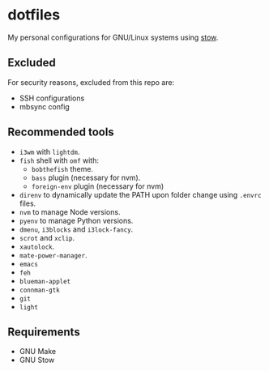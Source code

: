 # dotfiles

My personal configurations for GNU/Linux systems using [stow](https://www.gnu.org/software/stow/).

## Excluded

For security reasons, excluded from this repo are:

- SSH configurations
- mbsync config

## Recommended tools

- `i3wm` with `lightdm`.
- `fish` shell with `omf` with:
  - `bobthefish` theme.
  - `bass` plugin (necessary for nvm).
  - `foreign-env` plugin (necessary for nvm)
- `direnv` to dynamically update the PATH upon folder change using `.envrc`
  files.
- `nvm` to manage Node versions.
- `pyenv` to manage Python versions.
- `dmenu`, `i3blocks` and `i3lock-fancy`.
- `scrot` and `xclip`.
- `xautolock`.
- `mate-power-manager`.
- `emacs`
- `feh`
- `blueman-applet`
- `connman-gtk`
- `git`
- `light`

## Requirements

- GNU Make
- GNU Stow
